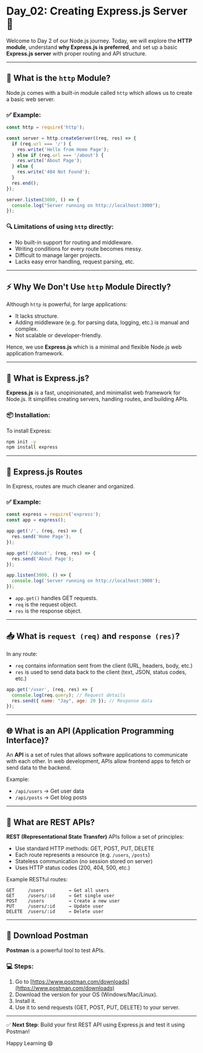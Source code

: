 
# Day_02: Creating Express.js Server 🚀

Welcome to Day 2 of our Node.js journey. Today, we will explore the **HTTP module**, understand **why Express.js is preferred**, and set up a basic **Express.js server** with proper routing and API structure.

---

## 🧩 What is the `http` Module?

Node.js comes with a built-in module called `http` which allows us to create a basic web server.

### ✅ Example:
```js
const http = require('http');

const server = http.createServer((req, res) => {
  if (req.url === '/') {
    res.write('Hello from Home Page');
  } else if (req.url === '/about') {
    res.write('About Page');
  } else {
    res.write('404 Not Found');
  }
  res.end();
});

server.listen(3000, () => {
  console.log("Server running on http://localhost:3000");
});
```

### 🔍 Limitations of using `http` directly:
- No built-in support for routing and middleware.
- Writing conditions for every route becomes messy.
- Difficult to manage larger projects.
- Lacks easy error handling, request parsing, etc.

---

## ⚡ Why We Don't Use `http` Module Directly?

Although `http` is powerful, for large applications:
- It lacks structure.
- Adding middleware (e.g. for parsing data, logging, etc.) is manual and complex.
- Not scalable or developer-friendly.

Hence, we use **Express.js** which is a minimal and flexible Node.js web application framework.

---

## 🚀 What is Express.js?

**Express.js** is a fast, unopinionated, and minimalist web framework for Node.js. It simplifies creating servers, handling routes, and building APIs.

### 📦 Installation:
To install Express:
```bash
npm init -y
npm install express
```

---

## 🔁 Express.js Routes

In Express, routes are much cleaner and organized.

### ✅ Example:
```js
const express = require('express');
const app = express();

app.get('/', (req, res) => {
  res.send('Home Page');
});

app.get('/about', (req, res) => {
  res.send('About Page');
});

app.listen(3000, () => {
  console.log('Server running on http://localhost:3000');
});
```

- `app.get()` handles GET requests.
- `req` is the request object.
- `res` is the response object.

---

## 📥 What is `request (req)` and `response (res)`?

In any route:
- `req` contains information sent from the client (URL, headers, body, etc.)
- `res` is used to send data back to the client (text, JSON, status codes, etc.)

```js
app.get('/user', (req, res) => {
  console.log(req.query); // Request details
  res.send({ name: "Jay", age: 20 }); // Response data
});
```

---

## 🌐 What is an API (Application Programming Interface)?

An **API** is a set of rules that allows software applications to communicate with each other. In web development, APIs allow frontend apps to fetch or send data to the backend.

Example:
- `/api/users` → Get user data
- `/api/posts` → Get blog posts

---

## 🔁 What are REST APIs?

**REST (Representational State Transfer)** APIs follow a set of principles:
- Use standard HTTP methods: GET, POST, PUT, DELETE
- Each route represents a resource (e.g. `/users`, `/posts`)
- Stateless communication (no session stored on server)
- Uses HTTP status codes (200, 404, 500, etc.)

Example RESTful routes:
```
GET     /users         → Get all users
GET     /users/:id     → Get single user
POST    /users         → Create a new user
PUT     /users/:id     → Update user
DELETE  /users/:id     → Delete user
```

---

## 🧪 Download Postman

**Postman** is a powerful tool to test APIs.

### 💻 Steps:
1. Go to [https://www.postman.com/downloads](https://www.postman.com/downloads)
2. Download the version for your OS (Windows/Mac/Linux).
3. Install it.
4. Use it to send requests (GET, POST, PUT, DELETE) to your server.

---

✅ **Next Step**: Build your first REST API using Express.js and test it using Postman!

Happy Learning 😄
